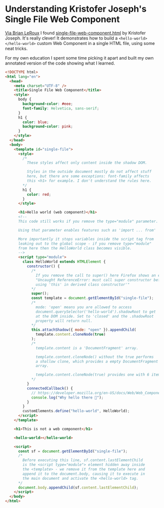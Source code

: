 # Understanding Kristofer Joseph's Single File Web Component

[Via Brian LeRoux](https://twitter.com/brianleroux/status/1453472609518034944) I found [single-file-web-component.html](https://gist.github.com/kristoferjoseph/c4e47389ae0f0447db175b914e471628) by Kristofer Joseph. It's really clever! It demonstrates how to build a `<hello-world></hello-world>` custom Web Component in a single HTML file, using some neat tricks.

For my own education I spent some time picking it apart and built my own annotated version of the code showing what I learned.

```html
<!DOCTYPE html>
<html lang="en">
  <head>
    <meta charset="UTF-8" />
    <title>Single File Web Component</title>
    <style>
      body {
        background-color: #eee;
        font-family: Helvetica, sans-serif;
      }
      h1 {
        color: blue;
        background-color: pink;
      }
    </style>
  </head>
  <body>
    <template id="single-file">
      <style>
        /*
          These styles affect only content inside the shadow DOM.

          Styles in the outside document mostly do not affect stuff
          here, but there are some exceptions: font-family affects
          this <h1> for example. I don't understand the rules here.
        */
        h1 {
          color: red;
        }
      </style>

      <h1>Hello world (web component)</h1>
      <!--
      This code still works if you remove the type="module" parameter.

      Using that parameter enables features such as 'import ... from'

      More importantly it stops variables inside the script tag from
      leaking out to the global scope - if you remove type="module"
      from here then the HelloWorld class becomes visible.
      -->
      <script type="module">
        class HelloWorld extends HTMLElement {
          constructor() {
            /*
              If you remove the call to super() here Firefox shows an error:
              "Uncaught ReferenceError: must call super constructor before
              using 'this' in derived class constructor'"
            */
            super();
            const template = document.getElementById("single-file");
            /*
              mode: 'open' means you are allowed to access
              document.querySelector('hello-world').shadowRoot to get
              at the DOM inside. Set to 'closed' and the .shadowRoot
              property will return null.
            */
            this.attachShadow({ mode: "open" }).appendChild(
              template.content.cloneNode(true)
            );
            /* 
              template.content is a 'DocumentFragment' array.

              template.content.cloneNode() without the true performs
              a shallow clone, which provides a empty DocumentFragment
              array.

              template.content.cloneNode(true) provides one with 6 items
            */
          }
          connectedCallback() {
            // https://developer.mozilla.org/en-US/docs/Web/Web_Components/Using_custom_elements#using_the_lifecycle_callbacks
            console.log("Why hello there 👋");
          }
        }
        customElements.define("hello-world", HelloWorld);
      </script>
    </template>

    <h1>This is not a web component</h1>

    <hello-world></hello-world>

    <script>
      const sf = document.getElementById("single-file");
      /*
        Before executing this line, sf.content.lastElementChild
        is the <script type="module"> element hidden away inside
        the <template> - we remove it from the template here and
        append it to the document.body, causing it to execute in
        the main document and activate the <hello-world> tag.
      */
      document.body.appendChild(sf.content.lastElementChild);
    </script>
  </body>
</html>
```
